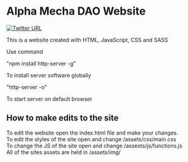 # Alpha Mecha DAO Website 

[![Twitter URL](https://img.shields.io/twitter/url?style=social&url=https%3A%2F%2Ftwitter.com%2Ftimlrxx)](https://twitter.com/AlphaMechaDAO)

This is a website created with HTML, JavaScript, CSS and SASS

Use command

"npm install http-server -g"

To install server software globally

"http-server -o"

To start server on default browser

## How to make edits to the site
To edit the website open the index.html file and make your changes.<br/>
To edit the styles of the site open and change /assets/css/main.css <br/>
To change the JS of the site open and change /assests/js/functions.js <br/>
All of the sites assets are held in /assets/img/
  

